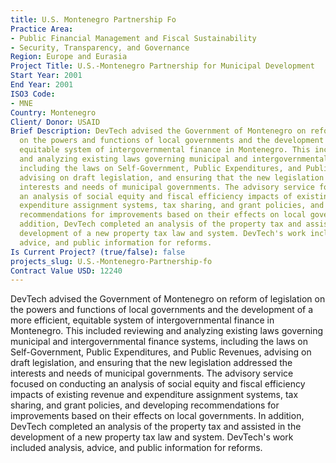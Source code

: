 ```yaml
---
title: U.S. Montenegro Partnership Fo
Practice Area:
- Public Financial Management and Fiscal Sustainability
- Security, Transparency, and Governance
Region: Europe and Eurasia
Project Title: U.S.-Montenegro Partnership for Municipal Development
Start Year: 2001
End Year: 2001
ISO3 Code:
- MNE
Country: Montenegro
Client/ Donor: USAID
Brief Description: DevTech advised the Government of Montenegro on reform of legislation
  on the powers and functions of local governments and the development of a more efficient,
  equitable system of intergovernmental finance in Montenegro. This included reviewing
  and analyzing existing laws governing municipal and intergovernmental finance systems,
  including the laws on Self-Government, Public Expenditures, and Public Revenues,
  advising on draft legislation, and ensuring that the new legislation addressed the
  interests and needs of municipal governments. The advisory service focused on conducting
  an analysis of social equity and fiscal efficiency impacts of existing revenue and
  expenditure assignment systems, tax sharing, and grant policies, and developing
  recommendations for improvements based on their effects on local governments. In
  addition, DevTech completed an analysis of the property tax and assisted in the
  development of a new property tax law and system. DevTech's work included analysis,
  advice, and public information for reforms.
Is Current Project? (true/false): false
projects_slug: U.S.-Montenegro-Partnership-fo
Contract Value USD: 12240
---
```


DevTech advised the Government of Montenegro on reform of legislation on the powers and functions of local governments and the development of a more efficient, equitable system of intergovernmental finance in Montenegro. This included reviewing and analyzing existing laws governing municipal and intergovernmental finance systems, including the laws on Self-Government, Public Expenditures, and Public Revenues, advising on draft legislation, and ensuring that the new legislation addressed the interests and needs of municipal governments. The advisory service focused on conducting an analysis of social equity and fiscal efficiency impacts of existing revenue and expenditure assignment systems, tax sharing, and grant policies, and developing recommendations for improvements based on their effects on local governments. In addition, DevTech completed an analysis of the property tax and assisted in the development of a new property tax law and system. DevTech's work included analysis, advice, and public information for reforms.